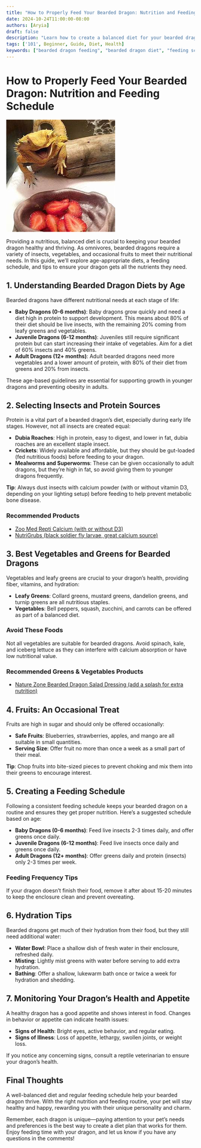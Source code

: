 ```yaml
---
title: "How to Properly Feed Your Bearded Dragon: Nutrition and Feeding Schedule"
date: 2024-10-24T11:00:00-08:00
authors: [Aryia]
draft: false
description: "Learn how to create a balanced diet for your bearded dragon, including a feeding schedule and tips for safe, nutritious meals at every stage of life."
tags: ['101', Beginner, Guide, Diet, Health]
keywords: ["bearded dragon feeding", "bearded dragon diet", "feeding schedule", "bearded dragon nutrition", "bearded dragon care"]
---
```


# How to Properly Feed Your Bearded Dragon: Nutrition and Feeding Schedule
![Bearded Dragon Eating](/images/BD-FEED.jpg)


<!-- truncate -->

Providing a nutritious, balanced diet is crucial to keeping your bearded dragon healthy and thriving. As omnivores, bearded dragons require a variety of insects, vegetables, and occasional fruits to meet their nutritional needs. In this guide, we’ll explore age-appropriate diets, a feeding schedule, and tips to ensure your dragon gets all the nutrients they need.

## 1. Understanding Bearded Dragon Diets by Age

Bearded dragons have different nutritional needs at each stage of life:

- **Baby Dragons (0-6 months)**: Baby dragons grow quickly and need a diet high in protein to support development. This means about 80% of their diet should be live insects, with the remaining 20% coming from leafy greens and vegetables.
- **Juvenile Dragons (6-12 months)**: Juveniles still require significant protein but can start increasing their intake of vegetables. Aim for a diet of 60% insects and 40% greens.
- **Adult Dragons (12+ months)**: Adult bearded dragons need more vegetables and a lower amount of protein, with 80% of their diet from greens and 20% from insects.

These age-based guidelines are essential for supporting growth in younger dragons and preventing obesity in adults.

## 2. Selecting Insects and Protein Sources

Protein is a vital part of a bearded dragon’s diet, especially during early life stages. However, not all insects are created equal:

- **Dubia Roaches**: High in protein, easy to digest, and lower in fat, dubia roaches are an excellent staple insect.
- **Crickets**: Widely available and affordable, but they should be gut-loaded (fed nutritious foods) before feeding to your dragon.
- **Mealworms and Superworms**: These can be given occasionally to adult dragons, but they’re high in fat, so avoid giving them to younger dragons frequently.
  
**Tip**: Always dust insects with calcium powder (with or without vitamin D3, depending on your lighting setup) before feeding to help prevent metabolic bone disease.

### Recommended Products
- [Zoo Med Repti Calcium (with or without D3)](affiliate-link)
- [NutriGrubs (black soldier fly larvae, great calcium source)](affiliate-link)

## 3. Best Vegetables and Greens for Bearded Dragons

Vegetables and leafy greens are crucial to your dragon’s health, providing fiber, vitamins, and hydration:

- **Leafy Greens**: Collard greens, mustard greens, dandelion greens, and turnip greens are all nutritious staples.
- **Vegetables**: Bell peppers, squash, zucchini, and carrots can be offered as part of a balanced diet.

### Avoid These Foods
Not all vegetables are suitable for bearded dragons. Avoid spinach, kale, and iceberg lettuce as they can interfere with calcium absorption or have low nutritional value.

### Recommended Greens & Vegetables Products
- [Nature Zone Bearded Dragon Salad Dressing (add a splash for extra nutrition)](affiliate-link)

## 4. Fruits: An Occasional Treat

Fruits are high in sugar and should only be offered occasionally:

- **Safe Fruits**: Blueberries, strawberries, apples, and mango are all suitable in small quantities.
- **Serving Size**: Offer fruit no more than once a week as a small part of their meal.

**Tip**: Chop fruits into bite-sized pieces to prevent choking and mix them into their greens to encourage interest.

## 5. Creating a Feeding Schedule

Following a consistent feeding schedule keeps your bearded dragon on a routine and ensures they get proper nutrition. Here’s a suggested schedule based on age:

- **Baby Dragons (0-6 months)**: Feed live insects 2-3 times daily, and offer greens once daily.
- **Juvenile Dragons (6-12 months)**: Feed live insects once daily and greens once daily.
- **Adult Dragons (12+ months)**: Offer greens daily and protein (insects) only 2-3 times per week.

### Feeding Frequency Tips
If your dragon doesn’t finish their food, remove it after about 15-20 minutes to keep the enclosure clean and prevent overeating.

## 6. Hydration Tips

Bearded dragons get much of their hydration from their food, but they still need additional water:

- **Water Bowl**: Place a shallow dish of fresh water in their enclosure, refreshed daily.
- **Misting**: Lightly mist greens with water before serving to add extra hydration.
- **Bathing**: Offer a shallow, lukewarm bath once or twice a week for hydration and shedding.

## 7. Monitoring Your Dragon’s Health and Appetite

A healthy dragon has a good appetite and shows interest in food. Changes in behavior or appetite can indicate health issues:

- **Signs of Health**: Bright eyes, active behavior, and regular eating.
- **Signs of Illness**: Loss of appetite, lethargy, swollen joints, or weight loss.

If you notice any concerning signs, consult a reptile veterinarian to ensure your dragon’s health.

## Final Thoughts

A well-balanced diet and regular feeding schedule help your bearded dragon thrive. With the right nutrition and feeding routine, your pet will stay healthy and happy, rewarding you with their unique personality and charm.

Remember, each dragon is unique—paying attention to your pet’s needs and preferences is the best way to create a diet plan that works for them. Enjoy feeding time with your dragon, and let us know if you have any questions in the comments!
